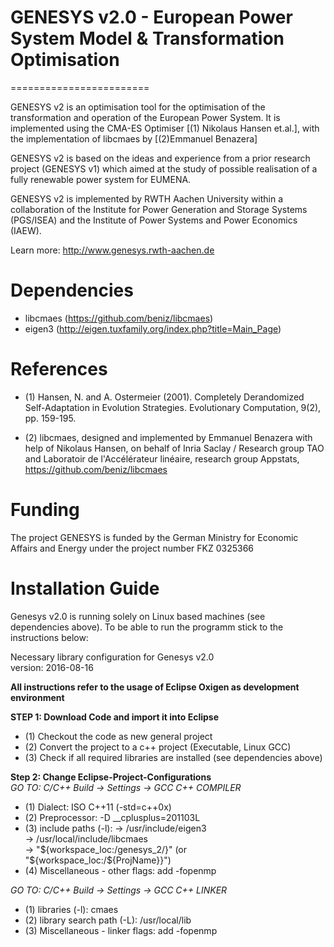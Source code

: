# GENESYS v2.0 - European Power System Model & Transformation Optimisation
========================

GENESYS v2 is an optimisation tool for the optimisation of the transformation and operation of the European Power System. It is implemented using the CMA-ES Optimiser [(1) Nikolaus Hansen et.al.], with the implementation of libcmaes by [(2)Emmanuel Benazera]

GENESYS v2 is based on the ideas and experience from a prior research project (GENESYS v1) which aimed at the study of possible realisation of a fully renewable power system for EUMENA.

GENESYS v2 is implemented by RWTH Aachen University within a collaboration of the Institute for Power Generation and Storage Systems (PGS/ISEA) and the Institute of Power Systems and Power Economics (IAEW).

Learn more: http://www.genesys.rwth-aachen.de

# Dependencies

- libcmaes  (https://github.com/beniz/libcmaes)
- eigen3 (http://eigen.tuxfamily.org/index.php?title=Main_Page)

# References

- (1) Hansen, N. and A. Ostermeier (2001). Completely Derandomized Self-Adaptation in Evolution Strategies. Evolutionary Computation, 9(2), pp. 159-195.

- (2) libcmaes,  designed and implemented by Emmanuel Benazera with help of Nikolaus Hansen, on behalf of Inria Saclay / Research group TAO and Laboratoir de l'Accélérateur linéaire, research group Appstats, https://github.com/beniz/libcmaes

# Funding
The project GENESYS is funded by the German Ministry for Economic Affairs and Energy under the project number FKZ 0325366


# Installation Guide
Genesys v2.0 is running solely on Linux based machines (see dependencies above). To be able to run the programm stick to the instructions below:

Necessary library configuration for Genesys v2.0<br/>
version: 2016-08-16

**All instructions refer to the usage of Eclipse Oxigen as development environment**

**STEP 1: Download Code and import it into Eclipse**
- (1) Checkout the code as new general project
- (2) Convert the project to a c++ project (Executable, Linux GCC)
- (3) Check if all required libraries are installed (see dependencies above)

**Step 2: Change Eclipse-Project-Configurations**<br/>
*GO TO: C/C++ Build -> Settings -> GCC C++ COMPILER*

- (1) Dialect: ISO C++11 (-std=c++0x)
- (2) Preprocessor: -D __cplusplus=201103L
- (3) include paths (-l):	-> /usr/include/eigen3<br/>
				-> /usr/local/include/libcmaes<br/>
				-> "${workspace_loc:/genesys_2/}" (or "${workspace_loc:/${ProjName}}")
- (4) Miscellaneous - other flags: add -fopenmp

*GO TO: C/C++ Build -> Settings -> GCC C++ LINKER*

- (1) libraries (-l): 			cmaes
- (2) library search path (-L): 	/usr/local/lib
- (3) Miscellaneous - linker flags: 	add -fopenmp

